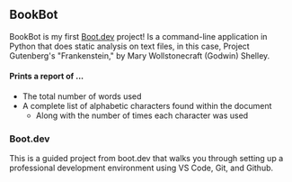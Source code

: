 ## BookBot
BookBot is my first [Boot.dev](https://www.boot.dev) project!
Is a command-line application in Python that does static analysis on text files, in this case, Project Gutenberg's "Frankenstein," by Mary Wollstonecraft (Godwin) Shelley.
#### Prints a report of ... 
- The total number of words used
- A complete list of alphabetic characters found within the document
  - Along with the number of times each character was used

### Boot.dev
This is a guided project from boot.dev that walks you through setting up a professional development environment using VS Code, Git, and Github. 
